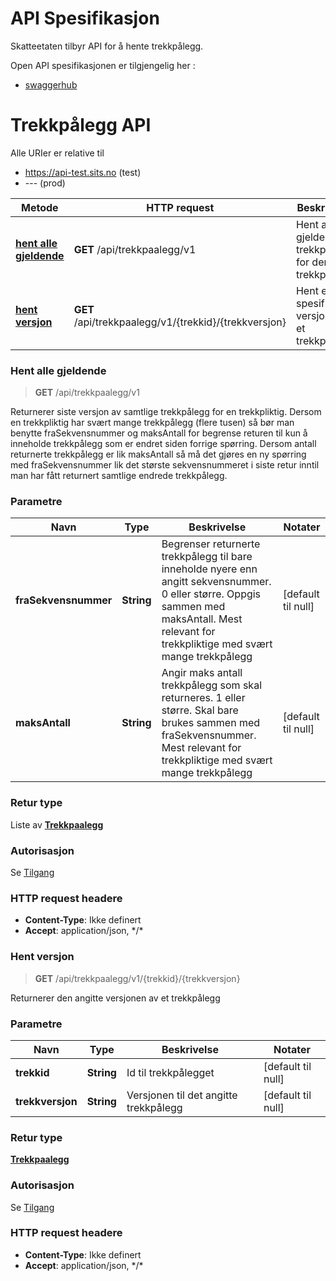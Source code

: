 # API Spesifikasjon

Skatteetaten tilbyr API for å hente trekkpålegg.

Open API spesifikasjonen er tilgjengelig her :

* [swaggerhub](https://app.swaggerhub.com/apis/skatteetaten/trekkpaalegg-app)

# Trekkpålegg API

Alle URIer er relative til 
* https://api-test.sits.no (test)
* ---                      (prod)


| Metode                                        | HTTP request                                          | Beskrivelse                                           |
|-----------------------------------------------|-------------------------------------------------------|-------------------------------------------------------|
| [**hent alle gjeldende**](#hentAlleGjeldende) | **GET** /api/trekkpaalegg/v1                          | Hent alle gjeldende trekkpålegg for den trekkpliktige |
| [**hent versjon**](#hentVersjon)              | **GET** /api/trekkpaalegg/v1/{trekkid}/{trekkversjon} | Hent en spesifikk versjon av et trekkpålegg.          |

<a name="hentAlleGjeldende"></a>

### Hent alle gjeldende

>  **GET** /api/trekkpaalegg/v1

Returnerer siste versjon av samtlige trekkpålegg for en trekkpliktig. Dersom en trekkpliktig har svært mange trekkpålegg (flere tusen) så bør man benytte fraSekvensnummer og maksAntall for begrense returen til kun å inneholde trekkpålegg som er endret siden forrige spørring. Dersom antall returnerte trekkpålegg er lik maksAntall så må det gjøres en ny spørring med fraSekvensnummer lik det største sekvensnummeret i siste retur inntil man har fått returnert samtlige endrede trekkpålegg.

### Parametre

| Navn                 | Type       | Beskrivelse                                                                                                                                                                                   | Notater            |
|----------------------|------------|-----------------------------------------------------------------------------------------------------------------------------------------------------------------------------------------------|--------------------|
| **fraSekvensnummer** | **String** | Begrenser returnerte trekkpålegg til bare inneholde nyere enn angitt sekvensnummer. 0 eller større. Oppgis sammen med maksAntall. Mest relevant for trekkpliktige med svært mange trekkpålegg | [default til null] |
| **maksAntall**       | **String** | Angir maks antall trekkpålegg som skal returneres. 1 eller større. Skal bare brukes sammen med fraSekvensnummer. Mest relevant for trekkpliktige med svært mange trekkpålegg                  | [default til null] |


### Retur type

Liste av [**Trekkpaalegg**](../feltbeskrivelser/Models/Trekkpaalegg.md)

### Autorisasjon

Se [Tilgang](../tilgang.md)

### HTTP request headere

- **Content-Type**: Ikke definert
- **Accept**: application/json, \*/\*

<a name="hentVersjon"></a>

### Hent versjon

> **GET** /api/trekkpaalegg/v1/{trekkid}/{trekkversjon}

Returnerer den angitte versjonen av et trekkpålegg

### Parametre

| Navn               | Type       | Beskrivelse                           | Notater            |
|--------------------|------------|---------------------------------------|--------------------|
| **trekkid**        | **String** | Id til trekkpålegget                  | [default til null] |
| **trekkversjon**   | **String** | Versjonen til det angitte trekkpålegg | [default til null] |


### Retur type

[**Trekkpaalegg**](../feltbeskrivelser/Models/Trekkpaalegg.md)

### Autorisasjon

Se [Tilgang](../tilgang.md)

### HTTP request headere

- **Content-Type**: Ikke definert
- **Accept**: application/json, \*/\*